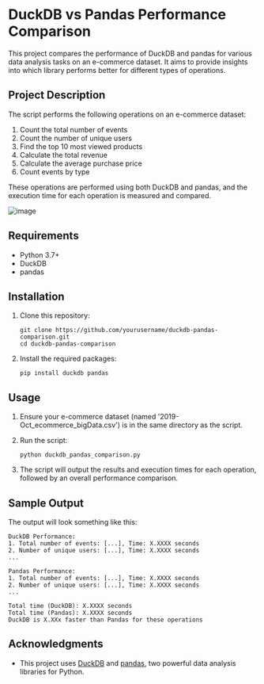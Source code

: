 # DuckDB vs Pandas Performance Comparison

This project compares the performance of DuckDB and pandas for various data analysis tasks on an e-commerce dataset. It aims to provide insights into which library performs better for different types of operations.

## Project Description

The script performs the following operations on an e-commerce dataset:

1. Count the total number of events
2. Count the number of unique users
3. Find the top 10 most viewed products
4. Calculate the total revenue
5. Calculate the average purchase price
6. Count events by type

These operations are performed using both DuckDB and pandas, and the execution time for each operation is measured and compared.

![image](https://github.com/user-attachments/assets/75f05ccc-0a76-49dd-a4bc-24458b32c1e0)


## Requirements

- Python 3.7+
- DuckDB
- pandas

## Installation

1. Clone this repository:
   ```
   git clone https://github.com/yourusername/duckdb-pandas-comparison.git
   cd duckdb-pandas-comparison
   ```

2. Install the required packages:
   ```
   pip install duckdb pandas
   ```

## Usage

1. Ensure your e-commerce dataset (named '2019-Oct_ecommerce_bigData.csv') is in the same directory as the script.

2. Run the script:
   ```
   python duckdb_pandas_comparison.py
   ```

3. The script will output the results and execution times for each operation, followed by an overall performance comparison.

## Sample Output

The output will look something like this:

```
DuckDB Performance:
1. Total number of events: [...], Time: X.XXXX seconds
2. Number of unique users: [...], Time: X.XXXX seconds
...

Pandas Performance:
1. Total number of events: [...], Time: X.XXXX seconds
2. Number of unique users: [...], Time: X.XXXX seconds
...

Total time (DuckDB): X.XXXX seconds
Total time (Pandas): X.XXXX seconds
DuckDB is X.XXx faster than Pandas for these operations
```

## Acknowledgments

- This project uses [DuckDB](https://duckdb.org/) and [pandas](https://pandas.pydata.org/), two powerful data analysis libraries for Python.
